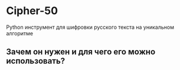 # Сipher-50
Python инструмент для шифровки русского текста на уникальном алгоритме


## Зачем он нужен и для чего его можно использовать?
